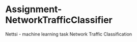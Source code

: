 # Assignment-NetworkTrafficClassifier
Nettsi - machine learning task Network Traffic Classification
